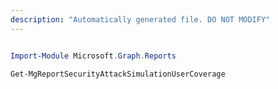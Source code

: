 ```yaml
---
description: "Automatically generated file. DO NOT MODIFY"
---
```


```powershell

Import-Module Microsoft.Graph.Reports

Get-MgReportSecurityAttackSimulationUserCoverage

```